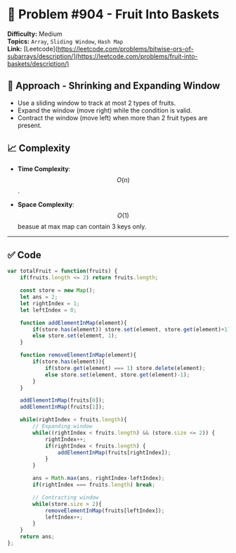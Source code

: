 
# 🧩 Problem #904 - Fruit Into Baskets

**Difficulty:** Medium  
**Topics:**  `Array`, `Sliding Window`, `Hash Map`  
**Link:** [Leetcode](https://leetcode.com/problems/bitwise-ors-of-subarrays/description/](https://leetcode.com/problems/fruit-into-baskets/description/)

## 🚀 Approach - Shrinking and Expanding Window

- Use a sliding window to track at most 2 types of fruits.
- Expand the window (move right) while the condition is valid.
- Contract the window (move left) when more than 2 fruit types are present.

## 📈 Complexity

- **Time Complexity**: $$O(n)$$.

- **Space Complexity**: $$O(1)$$ beasue at max map can contain 3 keys only.

---

## ✅ Code

```javascript []
var totalFruit = function(fruits) {
    if(fruits.length <= 2) return fruits.length;

    const store = new Map();
    let ans = 2;
    let rightIndex = 1;
    let leftIndex = 0;

    function addElementInMap(element){
        if(store.has(element)) store.set(element, store.get(element)+1);
        else store.set(element, 1);
    }

    function removeElementInMap(element){
        if(store.has(element)){
            if(store.get(element) === 1) store.delete(element);
            else store.set(element, store.get(element)-1);
        }
    }

    addElementInMap(fruits[0]);
    addElementInMap(fruits[1]);

    while(rightIndex < fruits.length){
        // Expanding window
        while((rightIndex < fruits.length) && (store.size <= 2)) {
            rightIndex++;
            if(rightIndex < fruits.length) {
                addElementInMap(fruits[rightIndex]);
            }
        }

        ans = Math.max(ans, rightIndex-leftIndex);
        if(rightIndex === fruits.length) break;

        // Contracting window
        while(store.size > 2){
            removeElementInMap(fruits[leftIndex]);
            leftIndex++;
        }
    }
    return ans;
};
```

